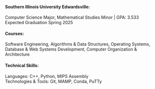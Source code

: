 #### Southern Illinois University Edwardsville:
Computer Science Major, Mathematical Studies Minor | GPA: 3.533\
Expected Graduation Spring 2025

#### Courses:
Software Engineering, Algorithms & Data Structures, Operating Systems, Database & Web Systems Development, Computer Organization & Architecture

#### Technical Skills:
Languages: C++, Python, MIPS Assembly\
Technologies & Tools: Git, MAMP, Conda, PuTTy